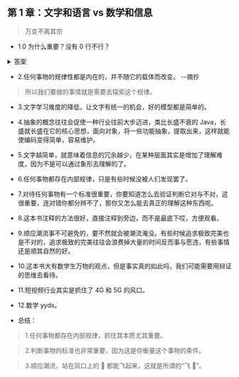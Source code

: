 ## 第 1 章：文字和语言 vs 数学和信息

> 万变不离其宗

- 1.0 为什么重要？没有 0 行不行？

<details>
  <summary>答案</summary>

> 0 很重要大概是说这个概念很重要吧，要不然怎么去表示 10，100 呢。

> 也许是 0 这个概念在整个数学体系中尤为重要，所以 0 很重要。

> 就数学体系而言，没有 0 这个概念是不行的，生活中，可能也不行，需要有概念表示没有，当然没有这两个字表示 0 也是没问题的。

</details>

- 2.任何事物的规律性都是内在的，并不随它的载体而改变。 --摘抄

> 所以我们要做的事情就是需要去探索这个规律。

- 3.文字学习难度的降低，让文字有统一的机会，好的模型都是简单的。

- 4.抽象的概念往往会促使一种行业往前大步迈进，类比长盛不衰的 Java，长盛就长盛在它的核心思想，面向对象，将一些功能抽象，提取出来，这样就能使编码变得简单，容易维护。

- 5.文字越简单，就意味着信息的冗余越少，在某种层面其实是增加了理解难度，因为不是可以通过象形去理解的了。

- 6.任何事物都存在内部规律，只是有些时候没被人们发现罢了。

- 7.对待任何事物有一个标准很重要，你要知道怎么去验证判断它对与不对，这很重要，连对错你都分辨不了，那你又怎么能去真正的理解这种东西呢。

- 8.这本书注释的方法很好，直接注释到旁边，而不是最底下哎，方便观看。

- 9.顺应潮流事不可避免的，要不然就会被潮流淹没。有些时候追求极致完美也是不对的，追求极致的完美往往会浪费掉大量的时间反而事与愿违，有些事情还是顺其自然的好。

- 10.这本书大有数学生万物的观点，但是事实真的如此吗，我们可能需要用辩证的思维去看待。

- 11.短视频行业其实是抓住了 4G 和 5G 的风口。

- 12.数学 yyds。

- 总结：

> 1.任何事物都存在内部规律，抓住其本质尤其重要。

> 2.判断事物的标准也非常重要，因为这是你衡量这个事物的条件。

> 3.顺应潮流，站在风口上的 🐖 都能飞起来，这就是所谓的“飞 🐖”。
